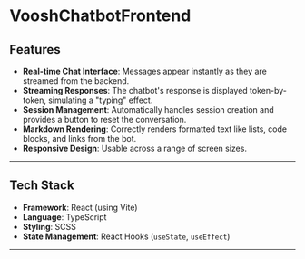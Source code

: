 # VooshChatbotFrontend
## Features

-   **Real-time Chat Interface**: Messages appear instantly as they are streamed from the backend.
-   **Streaming Responses**: The chatbot's response is displayed token-by-token, simulating a "typing" effect.
-   **Session Management**: Automatically handles session creation and provides a button to reset the conversation.
-   **Markdown Rendering**: Correctly renders formatted text like lists, code blocks, and links from the bot.
-   **Responsive Design**: Usable across a range of screen sizes.

---

## Tech Stack

-   **Framework**: React (using Vite)
-   **Language**: TypeScript
-   **Styling**: SCSS
-   **State Management**: React Hooks (`useState`, `useEffect`)

---

